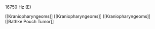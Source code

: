 16750 Hz (E)

[[Kraniopharyngeoms]]
[[Kraniopharyngeoms]]
[[Kraniopharyngeoms]]
[[Rathke Pouch Tumor]]